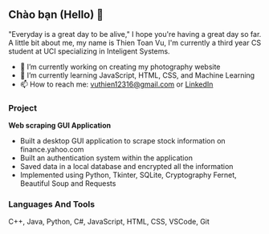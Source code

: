 ## Chào bạn (Hello) 👋

"Everyday is a great day to be alive," I hope you're having a great day so far.  
A little bit about me, my name is Thien Toan Vu, I'm currently a third year CS student at UCI specializing in Inteligent Systems.


- 🔭 I’m currently working on creating my photography website
- 🌱 I’m currently learning JavaScript, HTML, CSS, and Machine Learning
- 📫 How to reach me: vuthien12316@gmail.com or [LinkedIn](https://www.linkedin.com/in/thien-vu-8a1b3a195/)

### Project  
**Web scraping GUI Application**
  - Built a desktop GUI application to scrape stock information on finance.yahoo.com  
  - Built an authentication system within the application
  - Saved data in a local database and encrypted all the information     
  - Implemented using Python, Tkinter, SQLite, Cryptography Fernet, Beautiful Soup and Requests

### Languages And Tools   
C++, Java, Python, C#, JavaScript, HTML, CSS, VSCode, Git


<!--
**Thientvu/thientvu** is a ✨ _special_ ✨ repository because its `README.md` (this file) appears on your GitHub profile.

Here are some ideas to get you started:

- 🔭 I’m currently working on ...
- 🌱 I’m currently learning ...
- 👯 I’m looking to collaborate on ...
- 🤔 I’m looking for help with ...
- 💬 Ask me about ...
- 📫 How to reach me: ...
- 😄 Pronouns: ...
- ⚡ Fun fact: ...
-->
